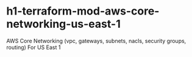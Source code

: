 # h1-terraform-mod-aws-core-networking-us-east-1
AWS Core Networking (vpc, gateways, subnets, nacls, security groups, routing) For US East 1
